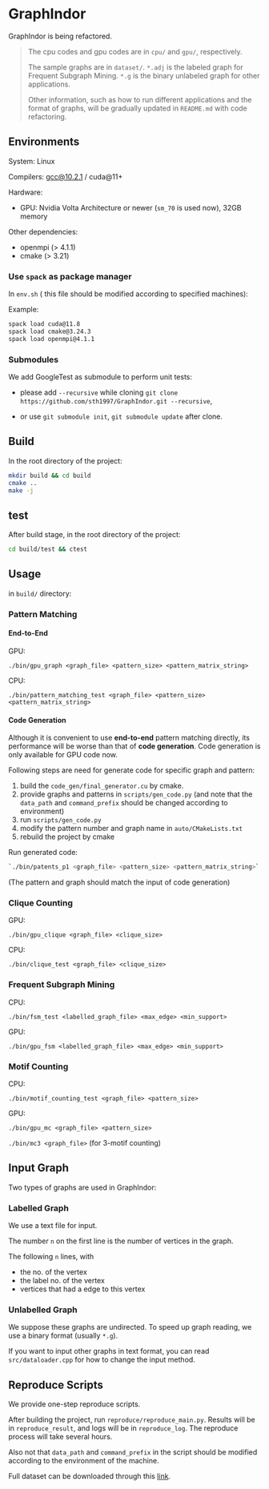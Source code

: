 # GraphIndor

GraphIndor is being refactored.

> The cpu codes and gpu codes are in `cpu/` and `gpu/`, respectively.
>
> The sample graphs are in `dataset/`. `*.adj` is the labeled graph for Frequent Subgraph Mining.  `*.g` is the binary unlabeled graph for other applications.
>
> Other information, such as how to run different applications and the format of graphs, will be gradually updated in `README.md` with code refactoring.


## Environments

System: Linux

Compilers: gcc@10.2.1 / cuda@11+

Hardware:

+ GPU: Nvidia Volta Architecture or newer (`sm_70` is used now), 32GB memory

Other dependencies:

+ openmpi (> 4.1.1)
+ cmake (> 3.21)

### Use `spack` as package manager

In `env.sh` ( this file should be modified according to specified machines):

Example:

```bash
spack load cuda@11.8
spack load cmake@3.24.3
spack load openmpi@4.1.1
```

### Submodules

We add GoogleTest as submodule to perform unit tests:

+ please add `--recursive` while cloning `git clone https://github.com/sth1997/GraphIndor.git --recursive`,

+ or use `git submodule init`, `git submodule update` after clone.


## Build

In the root directory of the project:

```bash
mkdir build && cd build
cmake ..
make -j
```

## test 

After build stage, in the root directory of the project:

```bash
cd build/test && ctest
```

## Usage

in `build/` directory:

### Pattern Matching

#### End-to-End

GPU:

`./bin/gpu_graph <graph_file> <pattern_size> <pattern_matrix_string>`

CPU:

`./bin/pattern_matching_test <graph_file> <pattern_size> <pattern_matrix_string>`


#### Code Generation

Although it is convenient to use **end-to-end** pattern matching directly, its performance will be worse than that of **code generation**. Code generation is only available for GPU code now.

Following steps are need for generate code for specific graph and pattern:

1. build the `code_gen/final_generator.cu` by cmake.
2. provide graphs and patterns in `scripts/gen_code.py` (and note that the `data_path` and `command_prefix` should be changed according to environment)
3. run `scripts/gen_code.py`
4. modify the pattern number and graph name in `auto/CMakeLists.txt`
5. rebuild the project by cmake

Run generated code:

```bash
`./bin/patents_p1 <graph_file> <pattern_size> <pattern_matrix_string>`
```

(The pattern and graph should match the input of code generation)

### Clique Counting

GPU:

`./bin/gpu_clique <graph_file> <clique_size>`

CPU:

`./bin/clique_test <graph_file> <clique_size>`



### Frequent Subgraph Mining

CPU:

`./bin/fsm_test <labelled_graph_file> <max_edge> <min_support>`

GPU:

`./bin/gpu_fsm <labelled_graph_file> <max_edge> <min_support>` 

### Motif Counting

CPU:

`./bin/motif_counting_test <graph_file> <pattern_size>`

GPU:

`./bin/gpu_mc <graph_file> <pattern_size>`

`./bin/mc3 <graph_file>` (for 3-motif counting)


## Input Graph

Two types of graphs are used in GraphIndor:

### Labelled Graph

We use a text file for input.

The number `n` on the first line is the number of vertices in the graph.

The following `n` lines, with

+ the no. of the vertex
+ the label no. of the vertex
+ vertices that had a edge to this vertex


### Unlabelled Graph

We suppose these graphs are undirected. To speed up graph reading, we use a binary format (usually `*.g`). 

If you want to input other graphs in text format, you can read `src/dataloader.cpp` for how to change the input method.
 
## Reproduce Scripts

We provide one-step reproduce scripts. 

After building the project, run `reproduce/reproduce_main.py`. Results will be in `reproduce_result`, and logs will be in `reproduce_log`. The reproduce process will take several hours.

Also not that `data_path` and `command_prefix` in the script should be modified according to the environment of the machine.

Full dataset can be downloaded through this [link](https://1drv.ms/f/s!Agc-P1eh9RVug-IM6eVlnMCpYCGCpQ?e=LlMueg). 

